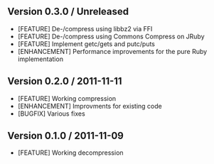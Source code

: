## Version 0.3.0 / Unreleased

 * [FEATURE] De-/compress using libbz2 via FFI
 * [FEATURE] De-/compress using Commons Compress on JRuby
 * [FEATURE] Implement getc/gets and putc/puts
 * [ENHANCEMENT] Performance improvements for the pure Ruby implementation

## Version 0.2.0 / 2011-11-11

 * [FEATURE] Working compression
 * [ENHANCEMENT] Improvments for existing code
 * [BUGFIX] Various fixes

## Version 0.1.0 / 2011-11-09

 * [FEATURE] Working decompression
